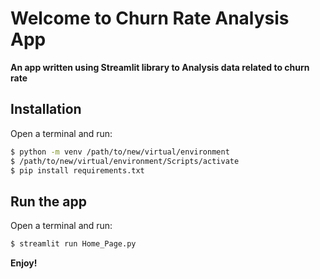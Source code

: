 # Welcome to Churn Rate Analysis App

**An app written using Streamlit library to Analysis data related to churn rate**

## Installation
Open a terminal and run:

```bash
$ python -m venv /path/to/new/virtual/environment
$ /path/to/new/virtual/environment/Scripts/activate
$ pip install requirements.txt
```


## Run the app

Open a terminal and run:

```bash
$ streamlit run Home_Page.py
```

**Enjoy!**

